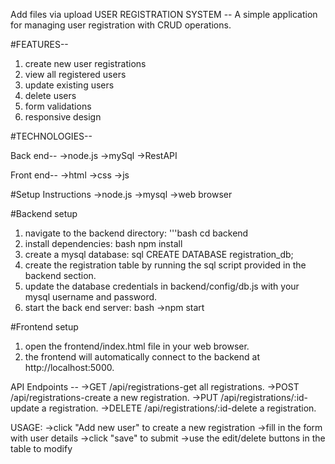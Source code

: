 Add files via upload
USER REGISTRATION SYSTEM --
A simple application for managing user registration with CRUD operations.

#FEATURES--
1. create new user registrations
2. view all registered users
3. update existing users
4. delete users
5. form validations
6. responsive design

#TECHNOLOGIES--

Back end--
->node.js
->mySql
->RestAPI

Front end--
->html
->css
->js

#Setup Instructions
->node.js
->mysql
->web browser

#Backend setup
1. navigate to the backend directory:
'''bash
cd backend
2. install dependencies:
bash
npm install
3. create a mysql database:
sql
CREATE DATABASE registration_db;
4. create the registration table by running the sql script provided in the backend section.
5. update the database credentials in backend/config/db.js with your mysql username and password.
6. start the back end server:
bash
->npm start

#Frontend setup
1. open the frontend/index.html file in your web browser.
2. the frontend will automatically connect to the backend at http://localhost:5000.

API Endpoints --
->GET /api/registrations-get all registrations.
->POST /api/registrations-create a new registration.
->PUT /api/registrations/:id-update a registration.
->DELETE /api/registrations/:id-delete a registration.

USAGE:
->click "Add new user" to create a new registration
->fill in the form with user details
->click "save" to submit
->use the edit/delete buttons in the table to modify
